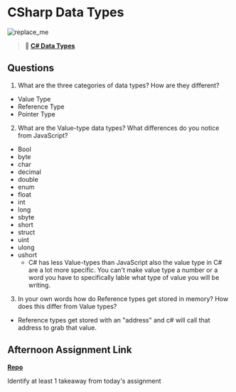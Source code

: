 # CSharp Data Types

![replace_me](https://codeworks.blob.core.windows.net/public/assets/img/illustrations/placeholder.svg)

> **📖 [C# Data Types](https://codeworksacademy.com/fs-student-guide/resources/wk10/01-CSharp-Generics)**

## Questions

1. What are the three categories of data types? How are they different?
  - Value Type
  - Reference Type
  - Pointer Type
2. What are the Value-type data types? What differences do you notice from JavaScript?
  - Bool
  - byte
  - char
  - decimal
  - double
  - enum
  - float
  - int
  - long
  - sbyte
  - short
  - struct
  - uint
  - ulong
  - ushort
    - C# has less Value-types than JavaScript also the value type in C# are a lot more specific. You can't make value type a number or a word you have to specifically lable what type of value you will be writing. 

3. In your own words how do Reference types get stored in memory? How does this differ from Value types?
 - Reference types get stored with an "address" and c# will call that address to grab that value. 


## Afternoon Assignment Link

**[Repo](https://github.com/Parker-ward/choreScoreGood)**

Identify at least 1 takeaway from today's assignment
